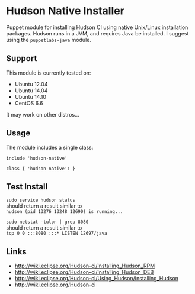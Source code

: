 # Hudson Native Installer #

Puppet module for installing Hudson CI using native Unix/Linux installation packages. 
Hudson runs in a JVM, and requires Java be installed. 
I suggest using the `puppetlabs-java` module.


## Support

This module is currently tested on:

* Ubuntu 12.04
* Ubuntu 14.04
* Ubuntu 14.10
* CentOS 6.6

It may work on other distros...

## Usage

The module includes a single class:

```puppet
include 'hudson-native'
```

```puppet
class { 'hudson-native': }
```

## Test Install
`sudo service hudson status`  
should return a result similar to  
`hudson (pid 13276 13248 12690) is running...`  
  
  
`sudo netstat -tulpn | grep 8080`  
should return a result similar to  
`tcp 0 0 :::8080 :::* LISTEN 12697/java`

## Links
* http://wiki.eclipse.org/Hudson-ci/Installing_Hudson_RPM
* http://wiki.eclipse.org/Hudson-ci/Installing_Hudson_DEB
* http://wiki.eclipse.org/Hudson-ci/Using_Hudson/Installing_Hudson
* http://wiki.eclipse.org/Hudson-ci
